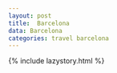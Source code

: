```yaml
---
layout: post
title:  Barcelona
data: Barcelona
categories: travel barcelona
---
```

{% include lazystory.html %}

